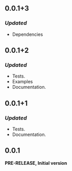 <!-- 
BSD 3-Clause License
Copyright © 2022, GM Consult Pty Ltd
All rights reserved.
-->

## 0.0.1+3

### *Updated*
* Dependencies

## 0.0.1+2

### *Updated*
* Tests.
* Examples
* Documentation.

## 0.0.1+1

### *Updated*
* Tests.
* Documentation.

## 0.0.1
**PRE-RELEASE, Initial version**
